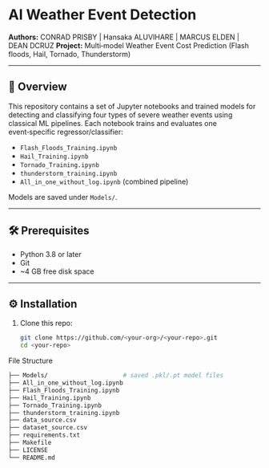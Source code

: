 # AI Weather Event Detection

**Authors:** CONRAD PRISBY | Hansaka ALUVIHARE | MARCUS ELDEN | DEAN DCRUZ
**Project:** Multi‑model Weather Event Cost Prediction (Flash floods, Hail, Tornado, Thunderstorm)

---

## 🚀 Overview

This repository contains a set of Jupyter notebooks and trained models for detecting and classifying four types of severe weather events using classical ML pipelines.  Each notebook trains and evaluates one event‑specific regressor/classifier:

- `Flash_Floods_Training.ipynb`
- `Hail_Training.ipynb`
- `Tornado_Training.ipynb`
- `thunderstorm_training.ipynb`
- `All_in_one_without_log.ipynb` (combined pipeline)

Models are saved under `Models/`.

---

## 🛠️ Prerequisites

- Python 3.8 or later  
- Git  
- ~4 GB free disk space  

---

## ⚙️ Installation

1. Clone this repo:  
   ```bash
   git clone https://github.com/<your‑org>/<your‑repo>.git
   cd <your‑repo>

File Structure
   ```bash
   ├── Models/                     # saved .pkl/.pt model files
   ├── All_in_one_without_log.ipynb
   ├── Flash_Floods_Training.ipynb
   ├── Hail_Training.ipynb
   ├── Tornado_Training.ipynb
   ├── thunderstorm_training.ipynb
   ├── data_source.csv
   ├── dataset_source.csv
   ├── requirements.txt
   ├── Makefile
   ├── LICENSE
   └── README.md


